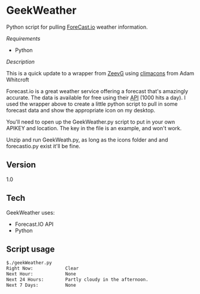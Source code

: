 GeekWeather
===========

Python script for pulling [ForeCast.io] weather information.

*Requirements*
  - Python

*Description*

This is a quick update to a wrapper from [ZeevG] using [climacons] from Adam Whitcroft

Forecast.io is a great weather service offering a forecast that's amazingly accurate. The data is available for free using their [API] (1000 hits a day). I used the wrapper above to create a little python script to pull in some forecast data and show the appropriate icon on my desktop.

You'll need to open up the GeekWeather.py script to put in your own APIKEY and location.  The key in the file is an example, and won't work.

Unzip and run GeekWeath.py, as long as the icons folder and and forecastio.py exist it'll be fine.

Version
----
1.0

Tech
-----------
GeekWeather uses:
 * Forecast.IO API
 * Python

Script usage
--------------

```sh
$./geekWeather.py
Right Now:            Clear
Next Hour:            None
Next 24 Hours:        Partly cloudy in the afternoon.
Next 7 Days:          None
```

[ForeCast.io]: http://forecast.io/
[API]: https://developer.forecast.io/
[ZeevG]: https://github.com/ZeevG/python-forcast.io
[Climacons]: http://adamwhitcroft.com/climacons

